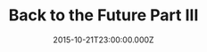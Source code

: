 ---
title: "Back to the Future Part III"
year: 1990
date: 2015-10-21T23:00:00.000Z
permalink: /almanac/movies/2015-10-22-back-to-the-future-part-iii/index.html
rating: 3
---